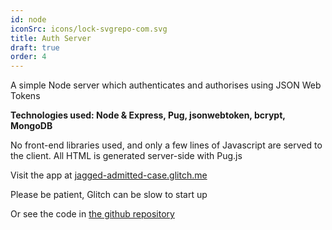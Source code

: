 ```yaml
---
id: node
iconSrc: icons/lock-svgrepo-com.svg
title: Auth Server
draft: true
order: 4
---
```


A simple Node server which authenticates and authorises using JSON Web Tokens

**Technologies used: Node & Express, Pug, jsonwebtoken, bcrypt, MongoDB**

No front-end libraries used, and only a few lines of Javascript are served to the client. All HTML is generated server-side with Pug.js

Visit the app at <a href="https://jagged-admitted-case.glitch.me" target="_blank">jagged-admitted-case.glitch.me</a>

Please be patient, Glitch can be slow to start up

Or see the code in <a href='https://github.com/rtp314/auth-server' target='_blank'>the github repository</a>
